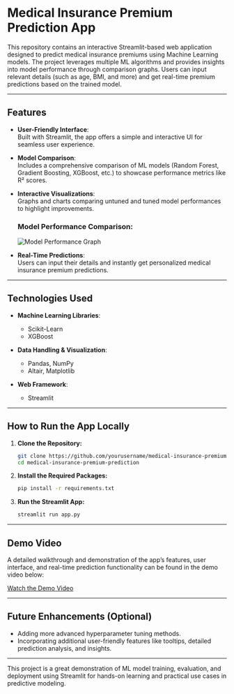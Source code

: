 
# Medical Insurance Premium Prediction App  

This repository contains an interactive Streamlit-based web application designed to predict medical insurance premiums using Machine Learning models. The project leverages multiple ML algorithms and provides insights into model performance through comparison graphs. Users can input relevant details (such as age, BMI, and more) and get real-time premium predictions based on the trained model.  

---

## Features  
- **User-Friendly Interface**:  
  Built with Streamlit, the app offers a simple and interactive UI for seamless user experience.  

- **Model Comparison**:  
  Includes a comprehensive comparison of ML models (Random Forest, Gradient Boosting, XGBoost, etc.) to showcase performance metrics like R² scores.  

- **Interactive Visualizations**:  
  Graphs and charts comparing untuned and tuned model performances to highlight improvements.  

  ### Model Performance Comparison:  
  ![Model Performance Graph](graph.png)  

- **Real-Time Predictions**:  
  Users can input their details and instantly get personalized medical insurance premium predictions.  

---

## Technologies Used  
- **Machine Learning Libraries**:  
  - Scikit-Learn  
  - XGBoost  

- **Data Handling & Visualization**:  
  - Pandas, NumPy  
  - Altair, Matplotlib  

- **Web Framework**:  
  - Streamlit  

---

## How to Run the App Locally  
1. **Clone the Repository:**  
   ```bash  
   git clone https://github.com/yourusername/medical-insurance-premium-prediction.git  
   cd medical-insurance-premium-prediction  
   ```  
2. **Install the Required Packages:**  
   ```bash  
   pip install -r requirements.txt  
   ```  
3. **Run the Streamlit App:**  
   ```bash  
   streamlit run app.py  
   ```  

---

## Demo Video  
A detailed walkthrough and demonstration of the app’s features, user interface, and real-time prediction functionality can be found in the demo video below:  

[Watch the Demo Video](link-to-demo-video)

---

## Future Enhancements (Optional)  
- Adding more advanced hyperparameter tuning methods.  
- Incorporating additional user-friendly features like tooltips, detailed prediction analysis, and insights.  

---

This project is a great demonstration of ML model training, evaluation, and deployment using Streamlit for hands-on learning and practical use cases in predictive modeling.  
